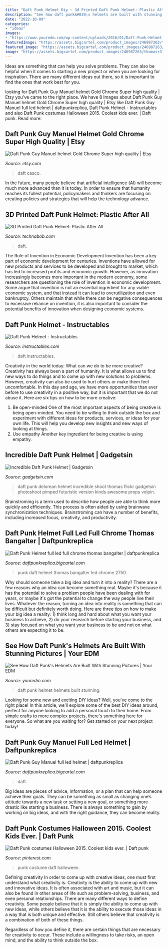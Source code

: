 ```yaml
---
title: "Daft Punk Helmet Diy ~ 3d Printed Daft Punk Helmet: Plastic After All"
description: "See how daft punk&#039;s helmets are built with stunning pictures"
date: "2022-10-09"
categories:
- "ideas"
images:
- "https://www.youredm.com/wp-content/uploads/2016/01/Daft-Punk-Helmet-20151028.jpg"
featuredImage: "https://assets.bigcartel.com/product_images/246987263/thomas+3.png?auto=format&amp;fit=max&amp;w=1200"
featured_image: "https://assets.bigcartel.com/product_images/246987263/thomas+3.png?auto=format&amp;fit=max&amp;w=1200"
image: "https://assets.bigcartel.com/product_images/246987263/thomas+3.png?auto=format&amp;fit=max&amp;w=1200"
---
```



Ideas are something that can help you solve problems. They can also be helpful when it comes to starting a new project or when you are looking for inspiration. There are many different ideas out there, so it is important to find the ones that work best for you.

	

		
looking for Daft Punk Guy Manuel helmet Gold Chrome Super high quality | Etsy you've came to the right place. We have 8 Images about Daft Punk Guy Manuel helmet Gold Chrome Super high quality | Etsy like Daft Punk Guy Manuel full led helmet | daftpunkreplica, Daft Punk Helmet - Instructables and also Daft Punk costumes Halloween 2015. Coolest kids ever. | Daft punk. Read more:
		
    
## Daft Punk Guy Manuel Helmet Gold Chrome Super High Quality | Etsy

<img loading=lazy src="https://i.etsystatic.com/10754387/r/il/348f84/1056648140/il_794xN.1056648140_171o.jpg" onerror="this.onerror=null;this.src='https://tse4.mm.bing.net/th?id=OIP.xr3FGcYI4WxXffGF7BYDigHaFj&amp;pid=15.1';" alt="Daft Punk Guy Manuel helmet Gold Chrome Super high quality | Etsy">

_Source: etsy.com_

>daft casco. 

	

In the future, many people believe that artificial intelligence (AI) will become much more advanced than it is today. In order to ensure that humanity reaches its fullest potential, policymakers and thinkers are focusing on creating policies and strategies that will help the technology advance.

    
## 3D Printed Daft Punk Helmet: Plastic After All

<img loading=lazy src="https://technabob.com/blog/wp-content/uploads/2014/09/2v-n7tr1_og.jpg" onerror="this.onerror=null;this.src='https://tse4.mm.bing.net/th?id=OIP.2ln9SWfchc8TL_bHq-lvJAHaEK&amp;pid=15.1';" alt="3D Printed Daft Punk Helmet: Plastic After All">

_Source: technabob.com_

>daft. 

	

The Role of Invention in Economic Development
Invention has been a key part of economic development for centuries. Inventions have allowed for new products and services to be developed and brought to market, which has led to increased profits and economic growth. 
However, as innovation increasingly becomes more important in the modern economy, some researchers are questioning the role of invention in economic development. Some argue that invention is not an essential ingredient for any viable economic system, and that instead it can lead to overutilization and even bankruptcy. Others maintain that while there can be negative consequences to excessive reliance on invention, it is also important to consider the potential benefits of innovation when designing economic systems.

    
## Daft Punk Helmet - Instructables

<img loading=lazy src="https://content.instructables.com/ORIG/FUH/R38E/HX8HOXR7/FUHR38EHX8HOXR7.jpg?auto=webp&amp;frame=1&amp;width=2100" onerror="this.onerror=null;this.src='https://tse3.mm.bing.net/th?id=OIP.8G0MQSE8OQr3C_YqAukVowHaGL&amp;pid=15.1';" alt="Daft Punk Helmet - Instructables">

_Source: instructables.com_

>daft instructables. 

	

Creativity in the world today: What can we do to be more creative?
Creativity has always been a part of humanity. It is what allows us to find new ways to do things and to come up with new solutions to problems. However, creativity can also be used to hurt others or make them feel uncomfortable. In this day and age, we have more opportunities than ever before to use creativity in a positive way, but it is important that we do not abuse it. Here are six tips on how to be more creative: 
1. Be open-minded
One of the most important aspects of being creative is being open-minded. You need to be willing to think outside the box and experiment with different ideas for products, services, or ideas for your own life. This will help you develop new insights and new ways of looking at things. 
2. Use empathy
Another key ingredient for being creative is using empathy.

    
## Incredible Daft Punk Helmet | Gadgetsin

<img loading=lazy src="http://gadgetsin.com/uploads/2011/09/incredible_daft_punk_helmet_4.jpg" onerror="this.onerror=null;this.src='https://tse3.mm.bing.net/th?id=OIP.xUOAzecLyqfII1wtU8aatgHaE8&amp;pid=15.1';" alt="Incredible Daft Punk Helmet | Gadgetsin">

_Source: gadgetsin.com_

>daft punk delorean helmet incredible shoot thomas flickr gadgetsin photoshoot pimped futuristic version kinds awesome props volpin. 

	

Brainstroming is a term used to describe how people are able to think more quickly and efficiently. This process is often aided by using brainwave synchronization techniques. Brainstroming can have a number of benefits, including increased focus, creativity, and productivity.

    
## Daft Punk Helmet Full Led Full Chrome Thomas Bangalter | Daftpunkreplica

<img loading=lazy src="https://assets.bigcartel.com/product_images/246987263/thomas+3.png?auto=format&amp;fit=max&amp;w=1200" onerror="this.onerror=null;this.src='https://tse1.mm.bing.net/th?id=OIP.q7pCdT2yyqjO1CCQIz5HZwHaFj&amp;pid=15.1';" alt="Daft Punk Helmet full led full chrome thomas bangalter | daftpunkreplica">

_Source: daftpunkreplica.bigcartel.com_

>punk daft helmet thomas bangalter led chrome 2750. 

	

Why should someone take a big idea and turn it into a reality?
There are a few reasons why an idea can become something real. Maybe it's because it has the potential to solve a problem people have been dealing with for years, or maybe it's got the potential to change the way people live their lives. Whatever the reason, turning an idea into reality is something that can be difficult but definitely worth doing. Here are three tips on how to make your big idea a reality: 1) think long and hard about what you want your business to achieve, 2) do your research before starting your business, and 3) stay focused on what you want your business to be and not on what others are expecting it to be.

    
## See How Daft Punk&#039;s Helmets Are Built With Stunning Pictures | Your EDM

<img loading=lazy src="https://www.youredm.com/wp-content/uploads/2016/01/Daft-Punk-Helmet-20151028.jpg" onerror="this.onerror=null;this.src='https://tse3.mm.bing.net/th?id=OIP.un79-rKOWCR1G9S-0KRpUwHaEK&amp;pid=15.1';" alt="See How Daft Punk&#039;s Helmets Are Built With Stunning Pictures | Your EDM">

_Source: youredm.com_

>daft punk helmet helmets built stunning. 

	

Looking for some new and exciting DIY ideas? Well, you've come to the right place! In this article, we'll explore some of the best DIY ideas around, perfect for anyone looking to add a personal touch to their home. From simple crafts to more complex projects, there's something here for everyone. So what are you waiting for? Get started on your next project today!

    
## Daft Punk Guy Manuel Full Led Helmet | Daftpunkreplica

<img loading=lazy src="https://assets.bigcartel.com/product_images/246988241/c.jpeg?auto=format&amp;fit=max&amp;w=1200" onerror="this.onerror=null;this.src='https://tse3.mm.bing.net/th?id=OIP.kCNlt-GrH8mmyvJofa2zFwHaHn&amp;pid=15.1';" alt="Daft Punk Guy Manuel full led helmet | daftpunkreplica">

_Source: daftpunkreplica.bigcartel.com_

>daft. 

	

Big ideas are pieces of advice, information, or a plan that can help someone achieve their goals. They can be something as small as changing one’s attitude towards a new task or setting a new goal, or something more drastic like starting a business. There is always something to gain by working on big ideas, and with the right guidance, they can become reality.

    
## Daft Punk Costumes Halloween 2015. Coolest Kids Ever. | Daft Punk

<img loading=lazy src="https://i.pinimg.com/736x/82/38/a1/8238a172c85e14437eb202f88102e96f--punk-costume-halloween-.jpg" onerror="this.onerror=null;this.src='https://tse3.mm.bing.net/th?id=OIP.SRF7-VpjKUDeVF2ApypqIQHaJ3&amp;pid=15.1';" alt="Daft Punk costumes Halloween 2015. Coolest kids ever. | Daft punk">

_Source: pinterest.com_

>punk costume daft halloween. 

	

Defining creativity
In order to come up with creative ideas, one must first understand what creativity is. Creativity is the ability to come up with new and innovative ideas. It is often associated with art and music, but it can also be found in other areas of life such as problem-solving, business, and even personal relationships.
There are many different ways to define creativity. Some people believe that it is simply the ability to come up with new ideas, while others believe that it is the ability to execute those ideas in a way that is both unique and effective. Still others believe that creativity is a combination of both of these things.

Regardless of how you define it, there are certain things that are necessary for creativity to occur. These include a willingness to take risks, an open mind, and the ability to think outside the box.

